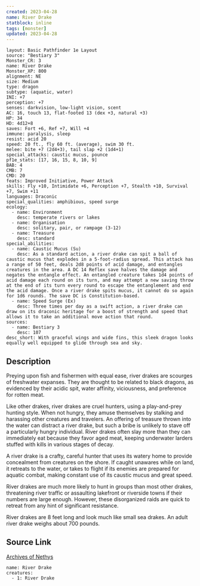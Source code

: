 ```yaml
---
created: 2023-04-28
name: River Drake
statblock: inline
tags: [monster]
updated: 2023-04-28
---
```

```statblock
layout: Basic Pathfinder 1e Layout
source: "Bestiary 3"
Monster_CR: 3
name: River Drake
Monster_XP: 800
alignment: NE
size: Medium
type: dragon
subtype: (aquatic, water)
INI: +7
perception: +7
senses: darkvision, low-light vision, scent
AC: 16, touch 13, flat-footed 13 (dex +3, natural +3)
HP: 34
HD: 4d12+8
saves: Fort +6, Ref +7, Will +4
immune: paralysis, sleep
resist: acid 20
speed: 20 ft., fly 60 ft. (average), swim 30 ft.
melee: bite +7 (2d4+3), tail slap +2 (1d4+1)
special_attacks: caustic mucus, pounce
pf1e_stats: [17, 16, 15, 8, 10, 9]
BAB: 4
CMB: 7
CMD: 20
feats: Improved Initiative, Power Attack
skills: Fly +10, Intimidate +6, Perception +7, Stealth +10, Survival +7, Swim +11
languages: Draconic
special_qualities: amphibious, speed surge
ecology:
  - name: Environment
    desc: temperate rivers or lakes
  - name: Organisation
    desc: solitary, pair, or rampage (3-12)
  - name: Treasure
    desc: standard
special_abilities:
  - name: Caustic Mucus (Su)
    desc: As a standard action, a river drake can spit a ball of caustic mucus that explodes in a 5-foot-radius spread. This attack has a range of 50 feet, deals 2d8 points of acid damage, and entangles creatures in the area. A DC 14 Reflex save halves the damage and negates the entangle effect. An entangled creature takes 1d4 points of acid damage each round on its turn, and may attempt a new saving throw at the end of its turn every round to escape the entanglement and end the acid damage. Once a river drake spits mucus, it cannot do so again for 1d6 rounds. The save DC is Constitution-based.
  - name: Speed Surge (Ex)
    desc: Three times per day as a swift action, a river drake can draw on its draconic heritage for a boost of strength and speed that allows it to take an additional move action that round.
sources:
  - name: Bestiary 3
    desc: 107
desc_short: With graceful wings and wide fins, this sleek dragon looks equally well equipped to glide through sea and sky.
```
## Description
Preying upon fish and fishermen with equal ease, river drakes are scourges of freshwater expanses. They are thought to be related to black dragons, as evidenced by their acidic spit, water affinity, viciousness, and preference for rotten meat.

Like other drakes, river drakes are cruel hunters, using a play-and-prey hunting style. When not hungry, they amuse themselves by stalking and harassing other creatures and travelers. An offering of treasure thrown into the water can distract a river drake, but such a bribe is unlikely to stave off a particularly hungry individual. River drakes often slay more than they can immediately eat because they favor aged meat, keeping underwater larders stuffed with kills in various stages of decay.

A river drake is a crafty, careful hunter that uses its watery home to provide concealment from creatures on the shore. If caught unawares while on land, it retreats to the water, or takes to flight if its enemies are prepared for aquatic combat, making constant use of its caustic mucus and great speed.

River drakes are much more likely to hunt in groups than most other drakes, threatening river traffic or assaulting lakefront or riverside towns if their numbers are large enough. However, these disorganized raids are quick to retreat from any hint of significant resistance.

River drakes are 8 feet long and look much like small sea drakes. An adult river drake weighs about 700 pounds.
## Source Link
[Archives of Nethys](https://aonprd.com/MonsterDisplay.aspx?ItemName=River%20Drake)
```encounter-table
name: River Drake
creatures:
  - 1: River Drake
```
